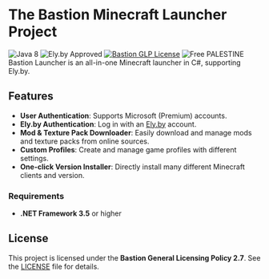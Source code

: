 # The Bastion Minecraft Launcher Project
![Java 8](https://img.shields.io/badge/Java-8-%23f89820?labelColor=%235382a1) ![Ely.by Approved](https://img.shields.io/badge/Ely.by-Approved-brightgreen) [![Bastion GLP License](https://img.shields.io/badge/Bastion-GLP%20v2.7-blue)](LICENSE.txt) ![Free PALESTINE](https://img.shields.io/badge/Free-PALESTINE-darkgreen)<br>
Bastion Launcher is an all-in-one Minecraft launcher in C#, supporting Ely.by.  

## Features

- **User Authentication**: Supports Microsoft (Premium) accounts.
- **Ely.by Authentication**: Log in with an [Ely.by](https://ely.by) account.
- **Mod & Texture Pack Downloader**: Easily download and manage mods and texture packs from online sources.
- **Custom Profiles**: Create and manage game profiles with different settings.
- **One-click Version Installer**: Directly install many different Minecraft clients and version.

### Requirements

- **.NET Framework 3.5** or higher

## License
This project is licensed under the **Bastion General Licensing Policy 2.7**. See the [LICENSE](LICENSE.txt) file for details.